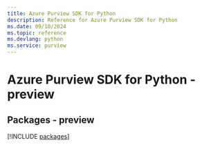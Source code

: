 ```yaml
---
title: Azure Purview SDK for Python
description: Reference for Azure Purview SDK for Python
ms.date: 09/10/2024
ms.topic: reference
ms.devlang: python
ms.service: purview
---
```

# Azure Purview SDK for Python - preview
## Packages - preview
[!INCLUDE [packages](purview-index.md)]